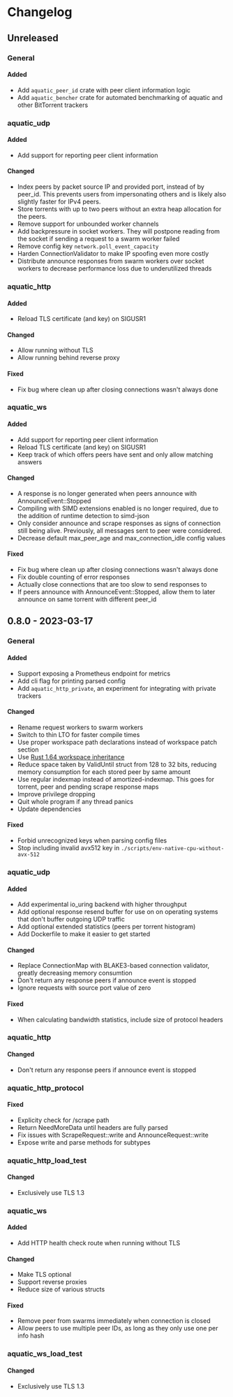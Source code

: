 # Changelog

## Unreleased

### General

#### Added

* Add `aquatic_peer_id` crate with peer client information logic
* Add `aquatic_bencher` crate for automated benchmarking of aquatic and other
  BitTorrent trackers

### aquatic_udp

#### Added

* Add support for reporting peer client information

#### Changed

* Index peers by packet source IP and provided port, instead of by peer_id.
  This prevents users from impersonating others and is likely also slightly
  faster for IPv4 peers.
* Store torrents with up to two peers without an extra heap allocation for the
  peers.
* Remove support for unbounded worker channels
* Add backpressure in socket workers. They will postpone reading from the
  socket if sending a request to a swarm worker failed
* Remove config key `network.poll_event_capacity`
* Harden ConnectionValidator to make IP spoofing even more costly
* Distribute announce responses from swarm workers over socket workers to
  decrease performance loss due to underutilized threads

### aquatic_http

#### Added

* Reload TLS certificate (and key) on SIGUSR1

#### Changed

* Allow running without TLS
* Allow running behind reverse proxy

#### Fixed

* Fix bug where clean up after closing connections wasn't always done

### aquatic_ws

#### Added

* Add support for reporting peer client information
* Reload TLS certificate (and key) on SIGUSR1
* Keep track of which offers peers have sent and only allow matching answers

#### Changed

* A response is no longer generated when peers announce with AnnounceEvent::Stopped
* Compiling with SIMD extensions enabled is no longer required, due to the
  addition of runtime detection to simd-json
* Only consider announce and scrape responses as signs of connection still
  being alive. Previously, all messages sent to peer were considered.
* Decrease default max_peer_age and max_connection_idle config values

#### Fixed

* Fix bug where clean up after closing connections wasn't always done
* Fix double counting of error responses
* Actually close connections that are too slow to send responses to
* If peers announce with AnnounceEvent::Stopped, allow them to later announce on
  same torrent with different peer_id

## 0.8.0 - 2023-03-17

### General

#### Added

* Support exposing a Prometheus endpoint for metrics
* Add cli flag for printing parsed config
* Add `aquatic_http_private`, an experiment for integrating with private trackers

#### Changed

* Rename request workers to swarm workers
* Switch to thin LTO for faster compile times
* Use proper workspace path declarations instead of workspace patch section
* Use [Rust 1.64 workspace inheritance](https://blog.rust-lang.org/2022/09/22/Rust-1.64.0.html)
* Reduce space taken by ValidUntil struct from 128 to 32 bits, reducing memory
  consumption for each stored peer by same amount
* Use regular indexmap instead of amortized-indexmap. This goes for torrent,
  peer and pending scrape response maps 
* Improve privilege dropping
* Quit whole program if any thread panics
* Update dependencies

#### Fixed

* Forbid unrecognized keys when parsing config files
* Stop including invalid avx512 key in `./scripts/env-native-cpu-without-avx-512`

### aquatic_udp

#### Added

* Add experimental io_uring backend with higher throughput
* Add optional response resend buffer for use on on operating systems that
  don't buffer outgoing UDP traffic
* Add optional extended statistics (peers per torrent histogram)
* Add Dockerfile to make it easier to get started

#### Changed

* Replace ConnectionMap with BLAKE3-based connection validator, greatly
  decreasing memory consumtion
* Don't return any response peers if announce event is stopped
* Ignore requests with source port value of zero

#### Fixed

* When calculating bandwidth statistics, include size of protocol headers

### aquatic_http

#### Changed

* Don't return any response peers if announce event is stopped

### aquatic_http_protocol

#### Fixed

* Explicity check for /scrape path
* Return NeedMoreData until headers are fully parsed
* Fix issues with ScrapeRequest::write and AnnounceRequest::write
* Expose write and parse methods for subtypes

### aquatic_http_load_test

#### Changed

* Exclusively use TLS 1.3

### aquatic_ws

#### Added

* Add HTTP health check route when running without TLS

#### Changed

* Make TLS optional
* Support reverse proxies
* Reduce size of various structs

#### Fixed

* Remove peer from swarms immediately when connection is closed
* Allow peers to use multiple peer IDs, as long as they only use one per info hash

### aquatic_ws_load_test

#### Changed

* Exclusively use TLS 1.3
